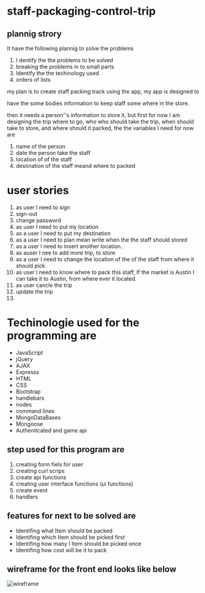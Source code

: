 # staff-packaging-control-trip
## plannig strory

It have the following plannig to solve the problems

1. I dentify the the problems to be solved
2. breaking the problems in  to small parts
3. Identify the  the techinology used
4. orders of lists

my plan is to create staff packing track using the app, my app is designed to

have the some bodies information to keep staff some where in the store.

then it needs a person''s information to store it, but first for now I am designing the trip where to go, who who should take the trip, when should take to store, and where should it packed,
the  the variables I need for now are
1. name of the person
2.    date the person take the staff
3.    location of  of the staff
4.    destination of the staff meand where to packed

# user stories

1. as user I need to sign
2. sign-out
3. change password
4. as user I need to put my location
5. as a user I need to put my destination
6. as a user I need to plan mean write when the the staff should stored
7. as a user I need to insert another location.
8. as auser I nee to add more trip, to store
9. as a user I need to change the location of the of the staff from where it should pick
10. as user I need to know where to pack this staff, If the market is Austin I can take it to Austin, from where ever it located.
11. as user cancle the trip
12. update the trip
13. 


# Techinologie used for the programming are

- JavaScript
- jQuery
- AJAX
- Expresss
- HTML
- CSS
- Bootstrap
- handlebars
- nodes
- command lines
- MongoDataBases
- Mongoose
- Authenitcated and game api

## step used for this program are

1. creating form fiels  for user
2. creating curl scrips
3.  create api functions
4. creating user interface functions (ui functions)
5. create event
6.  handlers

## features for next to be solved are

- Identifing what Item should be packed
- Identifing which Item should be picked first
- Identifing how many I Item should be picked once
- Identifing  how cost will be it to pack

## wireframe for the front end looks like below
![wireframe](https://i.imgur.com/hyas0Uf.png)
